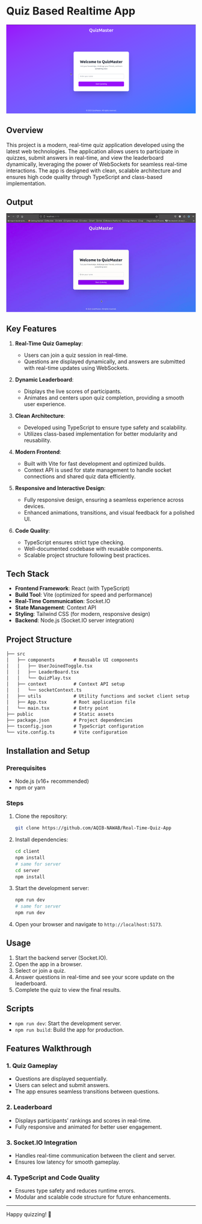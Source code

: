 # Quiz Based Realtime App
![Home Screen](./images/image.png)
## Overview

This project is a modern, real-time quiz application developed using the latest web technologies. The application allows users to participate in quizzes, submit answers in real-time, and view the leaderboard dynamically, leveraging the power of WebSockets for seamless real-time interactions. The app is designed with clean, scalable architecture and ensures high code quality through TypeScript and class-based implementation.

## Output
![outputVideo](./images//video.gif)
## Key Features

1. **Real-Time Quiz Gameplay**:

   - Users can join a quiz session in real-time.
   - Questions are displayed dynamically, and answers are submitted with real-time updates using WebSockets.

2. **Dynamic Leaderboard**:

   - Displays the live scores of participants.
   - Animates and centers upon quiz completion, providing a smooth user experience.

3. **Clean Architecture**:

   - Developed using TypeScript to ensure type safety and scalability.
   - Utilizes class-based implementation for better modularity and reusability.

4. **Modern Frontend**:

   - Built with Vite for fast development and optimized builds.
   - Context API is used for state management to handle socket connections and shared quiz data efficiently.

5. **Responsive and Interactive Design**:

   - Fully responsive design, ensuring a seamless experience across devices.
   - Enhanced animations, transitions, and visual feedback for a polished UI.

6. **Code Quality**:

   - TypeScript ensures strict type checking.
   - Well-documented codebase with reusable components.
   - Scalable project structure following best practices.

## Tech Stack

- **Frontend Framework**: React (with TypeScript)
- **Build Tool**: Vite (optimized for speed and performance)
- **Real-Time Communication**: Socket.IO
- **State Management**: Context API
- **Styling**: Tailwind CSS (for modern, responsive design)
- **Backend**: Node.js (Socket.IO server integration)

## Project Structure

```
├── src
│   ├── components       # Reusable UI components
│   │   ├── UserJoinedToggle.tsx
│   │   ├── LeaderBoard.tsx
│   │   └── QuizPlay.tsx
│   ├── context          # Context API setup
│   │   └── socketContext.ts
│   ├── utils            # Utility functions and socket client setup
│   ├── App.tsx          # Root application file
│   └── main.tsx         # Entry point
├── public               # Static assets
├── package.json         # Project dependencies
├── tsconfig.json        # TypeScript configuration
└── vite.config.ts       # Vite configuration
```

## Installation and Setup

### Prerequisites

- Node.js (v16+ recommended)
- npm or yarn

### Steps

1. Clone the repository:
   ```bash
   git clone https://github.com/AQIB-NAWAB/Real-Time-Quiz-App
   ```
2. Install dependencies:
   ```bash
   cd client 
   npm install
   # same for server 
   cd server
   npm install
   ```
3. Start the development server:
   ```bash
   npm run dev
   # same for server 
   npm run dev
   ```
4. Open your browser and navigate to `http://localhost:5173`.

## Usage

1. Start the backend server (Socket.IO).
2. Open the app in a browser.
3. Select or join a quiz.
4. Answer questions in real-time and see your score update on the leaderboard.
5. Complete the quiz to view the final results.

## Scripts

- `npm run dev`: Start the development server.
- `npm run build`: Build the app for production.

## Features Walkthrough

### 1. Quiz Gameplay

- Questions are displayed sequentially.
- Users can select and submit answers.
- The app ensures seamless transitions between questions.

### 2. Leaderboard

- Displays participants’ rankings and scores in real-time.
- Fully responsive and animated for better user engagement.

### 3. Socket.IO Integration

- Handles real-time communication between the client and server.
- Ensures low latency for smooth gameplay.

### 4. TypeScript and Code Quality

- Ensures type safety and reduces runtime errors.
- Modular and scalable code structure for future enhancements.

---

Happy quizzing! 🚀

